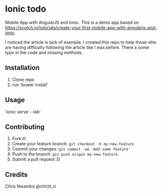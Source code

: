 # Ionic todo

Mobile App with AngularJS and Ionic. This is a demo app based on https://scotch.io/tutorials/create-your-first-mobile-app-with-angularjs-and-ionic

I noticed the article is lack of example. I created this repo to help those who are having difficulty following the article like I was before. There a some typo in the code and missing methods.


## Installation

1. Clone repo
2. run 'bower install'


## Usage

'ionic serve --lab'

## Contributing

1. Fork it!
2. Create your feature branch: `git checkout -b my-new-feature`
3. Commit your changes: `git commit -am 'Add some feature'`
4. Push to the branch: `git push origin my-new-feature`
5. Submit a pull request :D


## Credits

Chris Nwamba @chrizt_n


